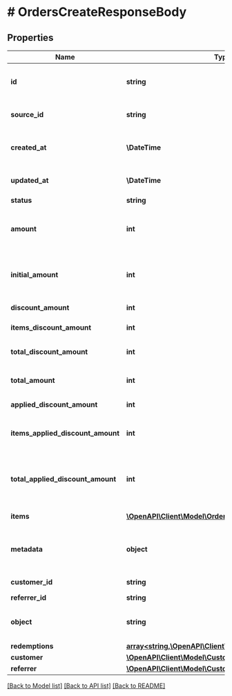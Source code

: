 # # OrdersCreateResponseBody

## Properties

Name | Type | Description | Notes
------------ | ------------- | ------------- | -------------
**id** | **string** | Unique ID assigned by Voucherify of an existing order that will be linked to the redemption of this request. | [optional]
**source_id** | **string** | Unique source ID of an existing order that will be linked to the redemption of this request. | [optional]
**created_at** | **\DateTime** | Timestamp representing the date and time when the order was created. The value is shown in the ISO 8601 format. | [optional]
**updated_at** | **\DateTime** | Timestamp representing the date and time when the order was last updated in ISO 8601 format. | [optional]
**status** | **string** | The order status. | [optional]
**amount** | **int** | A positive integer in the smallest currency unit (e.g. 100 cents for $1.00) representing the total amount of the order. This is the sum of the order items&#39; amounts. | [optional]
**initial_amount** | **int** | A positive integer in the smallest currency unit (e.g. 100 cents for $1.00) representing the total amount of the order. This is the sum of the order items&#39; amounts. | [optional]
**discount_amount** | **int** | Sum of all order-level discounts applied to the order. | [optional]
**items_discount_amount** | **int** | Sum of all product-specific discounts applied to the order. | [optional]
**total_discount_amount** | **int** | Sum of all order-level AND all product-specific discounts applied to the order. | [optional]
**total_amount** | **int** | Order amount after undoing all the discounts through the rollback redemption. | [optional]
**applied_discount_amount** | **int** | This field shows the order-level discount applied. | [optional]
**items_applied_discount_amount** | **int** | Sum of all product-specific discounts applied in a particular request.   &#x60;sum(items, i &#x3D;&gt; i.applied_discount_amount)&#x60; | [optional]
**total_applied_discount_amount** | **int** | Sum of all order-level AND all product-specific discounts applied in a particular request.   &#x60;total_applied_discount_amount&#x60; &#x3D; &#x60;applied_discount_amount&#x60; + &#x60;items_applied_discount_amount&#x60; | [optional]
**items** | [**\OpenAPI\Client\Model\OrderItemCalculated[]**](OrderItemCalculated.md) | Array of items applied to the order. | [optional]
**metadata** | **object** | A set of custom key/value pairs that you can attach to an order. It can be useful for storing additional information about the order in a structured format. | [optional]
**customer_id** | **string** | Unique customer ID of the customer making the purchase. | [optional]
**referrer_id** | **string** | Unique referrer ID. | [optional]
**object** | **string** | The type of the object represented by JSON. | [optional] [default to 'order']
**redemptions** | [**array<string,\OpenAPI\Client\Model\OrderRedemptions>**](OrderRedemptions.md) |  | [optional]
**customer** | [**\OpenAPI\Client\Model\CustomerId**](CustomerId.md) |  | [optional]
**referrer** | [**\OpenAPI\Client\Model\CustomerId**](CustomerId.md) |  | [optional]

[[Back to Model list]](../../README.md#models) [[Back to API list]](../../README.md#endpoints) [[Back to README]](../../README.md)
